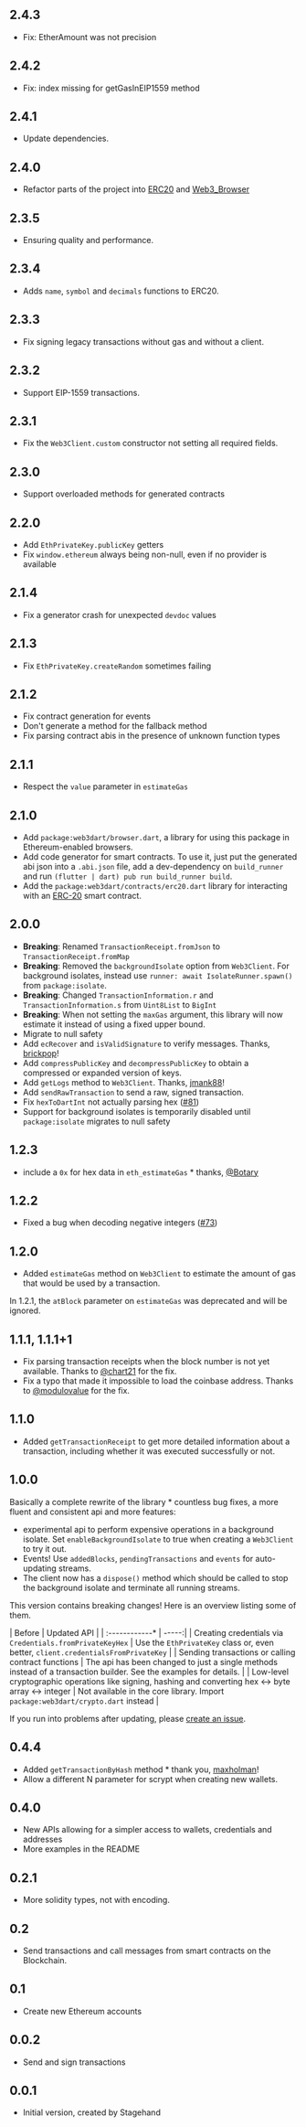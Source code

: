 ## 2.4.3

* Fix: EtherAmount was not precision

## 2.4.2

* Fix: index missing for getGasInEIP1559 method

## 2.4.1

* Update dependencies.

## 2.4.0

* Refactor parts of the project into [ERC20](https://pub.dev/packages/erc20) and [Web3_Browser](https://pub.dev/packages/web3_browser)

## 2.3.5

* Ensuring quality and performance.

## 2.3.4

* Adds `name`, `symbol` and `decimals` functions to ERC20.

## 2.3.3

* Fix signing legacy transactions without gas and without a client.

## 2.3.2

* Support EIP-1559 transactions.

## 2.3.1

* Fix the `Web3Client.custom` constructor not setting all required fields.

## 2.3.0

* Support overloaded methods for generated contracts

## 2.2.0

* Add `EthPrivateKey.publicKey` getters
* Fix `window.ethereum` always being non-null, even if no provider is available

## 2.1.4

* Fix a generator crash for unexpected `devdoc` values

## 2.1.3

* Fix `EthPrivateKey.createRandom` sometimes failing

## 2.1.2

* Fix contract generation for events
* Don't generate a method for the fallback method
* Fix parsing contract abis in the presence of unknown function types

## 2.1.1

* Respect the `value` parameter in `estimateGas`

## 2.1.0

* Add `package:web3dart/browser.dart`, a library for using this package in
  Ethereum-enabled browsers.
* Add code generator for smart contracts. To use it, just put the generated abi
  json into a `.abi.json` file, add a dev-dependency on `build_runner` and run
  `(flutter | dart) pub run build_runner build`.
* Add the `package:web3dart/contracts/erc20.dart` library for interacting with an
  [ERC-20](https://github.com/ethereum/EIPs/blob/master/EIPS/eip-20.md) smart contract.

## 2.0.0

* __Breaking__: Renamed `TransactionReceipt.fromJson` to `TransactionReceipt.fromMap`
* __Breaking__: Removed the `backgroundIsolate` option from `Web3Client`.
  For background isolates, instead use `runner: await IsolateRunner.spawn()` from `package:isolate`.
* __Breaking__: Changed `TransactionInformation.r` and `TransactionInformation.s` from `Uint8List` to
  `BigInt`
* __Breaking__: When not setting the `maxGas` argument, this library will now estimate it instead of using
  a fixed upper bound.
* Migrate to null safety
* Add `ecRecover` and `isValidSignature` to verify messages. Thanks, [brickpop](https://github.com/brickpop)!
* Add `compressPublicKey` and `decompressPublicKey` to obtain a compressed or expanded version of keys.
* Add `getLogs` method to `Web3Client`. Thanks, [jmank88](https://github.com/jmank88)!
* Add `sendRawTransaction` to send a raw, signed transaction.
* Fix `hexToDartInt` not actually parsing hex ([#81](https://github.com/xclud/web3dart/issues/81))
* Support for background isolates is temporarily disabled until `package:isolate` migrates to null safety

## 1.2.3

* include a `0x` for hex data in `eth_estimateGas` * thanks, [@Botary](https://github.com/Botary)

## 1.2.2

* Fixed a bug when decoding negative integers ([#73](https://github.com/xclud/web3dart/issues/73))

## 1.2.0

* Added `estimateGas` method on `Web3Client` to estimate the amount of gas that
  would be used by a transaction.
  
In 1.2.1, the `atBlock` parameter on `estimateGas` was deprecated and will be ignored.

## 1.1.1, 1.1.1+1

* Fix parsing transaction receipts when the block number is not yet available.
Thanks to [@chart21](https://github.com/chart21) for the fix.
* Fix a typo that made it impossible to load the coinbase address. Thanks to
[@modulovalue](https://github.com/modulovalue) for the fix.

## 1.1.0

* Added `getTransactionReceipt` to get more detailed information about a
transaction, including whether it was executed successfully or not.

## 1.0.0

Basically a complete rewrite of the library * countless bug fixes, a more fluent
and consistent api and more features:

* experimental api to perform expensive operations in a background isolate. Set
`enableBackgroundIsolate` to true when creating a `Web3Client` to try it out.
* Events! Use `addedBlocks`, `pendingTransactions` and `events` for auto-updating
streams.
* The client now has a `dispose()` method which should be called to stop the
background isolate and terminate all running streams.

This version contains breaking changes! Here is an overview listing some of them.

| Before        | Updated API  |
| :------------* | -----:|
| Creating credentials via `Credentials.fromPrivateKeyHex`   | Use the `EthPrivateKey` class or, even better, `client.credentialsFromPrivateKey` |
| Sending transactions or calling contract functions | The api has been changed to just a single methods instead of a transaction builder. See the examples for details. |
| Low-level cryptographic operations like signing, hashing and converting hex <-> byte array <-> integer  | Not available in the core library. Import `package:web3dart/crypto.dart` instead |

If you run into problems after updating, please [create an issue](https://github.com/xclud/web3dart/issues/new).

## 0.4.4

* Added `getTransactionByHash` method * thank you, [maxholman](https://github.com/maxholman)!
* Allow a different N parameter for scrypt when creating new wallets.

## 0.4.0

* New APIs allowing for a simpler access to wallets, credentials and addresses
* More examples in the README

## 0.2.1

* More solidity types, not with encoding.

## 0.2

* Send transactions and call messages from smart contracts on the
  Blockchain.

## 0.1

* Create new Ethereum accounts

## 0.0.2

* Send and sign transactions

## 0.0.1

* Initial version, created by Stagehand
